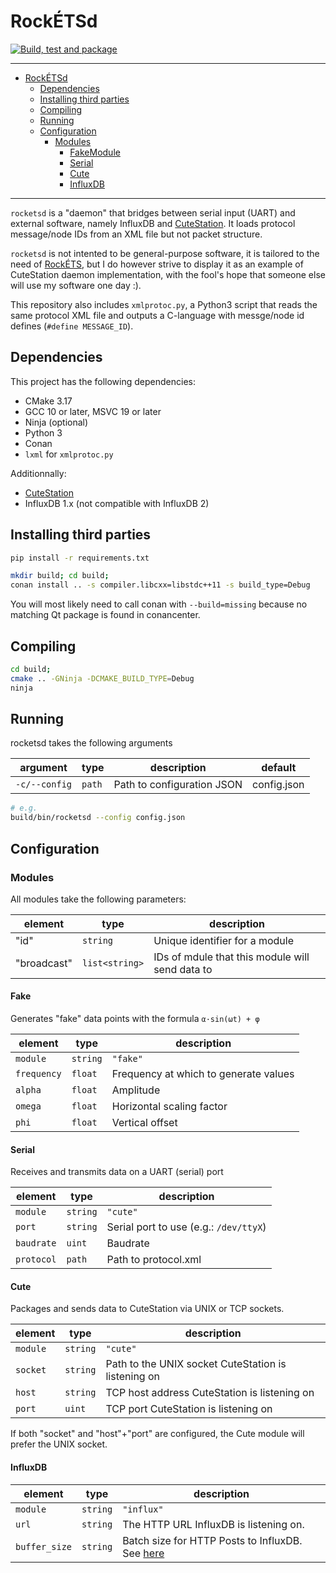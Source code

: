 # RockÉTSd

[![Build, test and package](https://github.com/ngc7293/rocketsd/actions/workflows/build-package.yml/badge.svg?branch=develop&event=push)](https://github.com/ngc7293/rocketsd/actions/workflows/build-package.yml)

---

- [RockÉTSd](#rockétsd)
  - [Dependencies](#dependencies)
  - [Installing third parties](#installing-third-parties)
  - [Compiling](#compiling)
  - [Running](#running)
  - [Configuration](#configuration)
    - [Modules](#modules)
      - [FakeModule](#fakemodule)
      - [Serial](#serial)
      - [Cute](#cute)
      - [InfluxDB](#influxdb)

---

`rocketsd` is a "daemon" that bridges between serial input (UART) and external
software, namely InfluxDB and [CuteStation](https://github.com/ngc7293/cutestation).
It loads protocol message/node IDs from an XML file but not packet structure.

`rocketsd` is not intented to be general-purpose software, it is tailored to the
need of [RockÉTS](https://clubrockets.ca), but I do however strive to display it
as an example of CuteStation daemon implementation, with the fool's hope that
someone else will use my software one day :).

This repository also includes `xmlprotoc.py`, a Python3 script that reads the
same protocol XML file and outputs a C-language with messge/node id defines
(`#define MESSAGE_ID`).

## Dependencies

This project has the following dependencies:

- CMake 3.17
- GCC 10 or later, MSVC 19 or later
- Ninja (optional)
- Python 3
- Conan
- `lxml` for `xmlprotoc.py`

Additionnally:

- [CuteStation](https://github.com/ngc7293/cutestation)
- InfluxDB 1.x (not compatible with InfluxDB 2)

## Installing third parties

```bash
pip install -r requirements.txt

mkdir build; cd build;
conan install .. -s compiler.libcxx=libstdc++11 -s build_type=Debug
```

You will most likely need to call conan with `--build=missing` because no matching Qt package is found in conancenter.

## Compiling

```bash
cd build;
cmake .. -GNinja -DCMAKE_BUILD_TYPE=Debug
ninja
```

## Running

rocketsd takes the following arguments

| argument        | type   | description                 | default     |
|-----------------|--------|-----------------------------|-------------|
| `-c/--config`   | `path` | Path to configuration JSON  | config.json |

```bash
# e.g.
build/bin/rocketsd --config config.json
```

## Configuration

### Modules

All modules take the following parameters:

| element     | type           | description                                     |
|-------------|--------------- |-------------------------------------------------|
| "id"        | `string`       | Unique identifier for a module                  |
| "broadcast" | `list<string>` | IDs of mdule that this module will send data to |

#### Fake

Generates "fake" data points with the formula `α·sin(ωt) + φ`

| element     | type     | description                           |
|-------------|----------|---------------------------------------|
| `module`    | `string` | `"fake"`                              |
| `frequency` | `float`  | Frequency at which to generate values |
| `alpha`     | `float`  | Amplitude                             |
| `omega`     | `float`  | Horizontal scaling factor             |
| `phi`       | `float`  | Vertical offset                       |

#### Serial

Receives and transmits data on a UART (serial) port

| element    | type     | description                            |
|------------|----------|----------------------------------------|
| `module`   | `string` | `"cute"`                               |
| `port`     | `string` | Serial port to use (e.g.: `/dev/ttyX`) |
| `baudrate` | `uint`   | Baudrate                               |
| `protocol` | `path`   | Path to protocol.xml                   |

#### Cute

Packages and sends data to CuteStation via UNIX or TCP sockets.

| element  | type     | description                                         |
|----------|----------|-----------------------------------------------------|
| `module` | `string` | `"cute"`                                            |
| `socket` | `string` | Path to the UNIX socket CuteStation is listening on |
| `host`   | `string` | TCP host address CuteStation is listening on        |
| `port`   | `uint`   | TCP port CuteStation is listening on                |

If both "socket" and "host"+"port" are configured, the Cute module will prefer
the UNIX socket.

#### InfluxDB

| element       | type     | description                                       |
|---------------|----------|---------------------------------------------------|
| `module`      | `string` | `"influx"`                                        |
| `url`         | `string` | The HTTP URL InfluxDB is listening on.            |
| `buffer_size` | `string` | Batch size for HTTP Posts to InfluxDB. See [here](https://docs.influxdata.com/influxdb/v1.7/tools/api/#request-body-1) |
